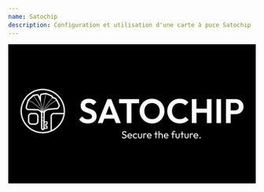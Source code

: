 ```yaml
---
name: Satochip
description: Configuration et utilisation d'une carte à puce Satochip
---
```

![cover](assets/cover.webp)




